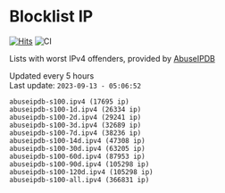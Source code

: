# Blocklist IP

[![Hits](https://hits.seeyoufarm.com/api/count/incr/badge.svg?url=https%3A%2F%2Fgithub.com%2Fborestad%2Fblocklist-ip%2F&count_bg=%2379C83D&title_bg=%23555555&icon=&icon_color=%23E7E7E7&title=hits&edge_flat=false)](https://hits.seeyoufarm.com)  ![CI](https://img.shields.io/github/workflow/status/borestad/blocklist-ip/CI?style=flat-square)

Lists with worst IPv4 offenders, provided by [AbuseIPDB](https://www.abuseipdb.com/)

<!-- FOOTER-PLACEHOLDER -->
Updated every 5 hours<br>
Last update: `2023-09-13 - 05:06:52`
```
abuseipdb-s100.ipv4 (17695 ip)
abuseipdb-s100-1d.ipv4 (26334 ip)
abuseipdb-s100-2d.ipv4 (29241 ip)
abuseipdb-s100-3d.ipv4 (32689 ip)
abuseipdb-s100-7d.ipv4 (38236 ip)
abuseipdb-s100-14d.ipv4 (47308 ip)
abuseipdb-s100-30d.ipv4 (63205 ip)
abuseipdb-s100-60d.ipv4 (87953 ip)
abuseipdb-s100-90d.ipv4 (105298 ip)
abuseipdb-s100-120d.ipv4 (105298 ip)
abuseipdb-s100-all.ipv4 (366831 ip)
```
